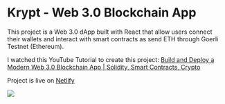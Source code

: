 # Krypt - Web 3.0 Blockchain App

This project is a Web 3.0 dApp built with React that allow users connect their wallets and interact with smart contracts as send ETH through Goerli Testnet (Ethereum).


I watched this YouTube Tutorial to create this project:
[Build and Deploy a Modern Web 3.0 Blockchain App | Solidity, Smart Contracts, Crypto](https://www.youtube.com/watch?v=Wn_Kb3MR_cU)


Project is live on [Netlify](https://prismatic-dieffenbachia-e871d7.netlify.app)

<img src="https://user-images.githubusercontent.com/81250968/231482239-6c5f3073-3cc4-468a-82b8-0478e3efbb0d.png"/>
